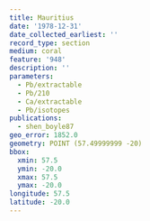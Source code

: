```yaml
---
title: Mauritius
date: '1978-12-31'
date_collected_earliest: ''
record_type: section
medium: coral
feature: '948'
description: ''
parameters:
  - Pb/extractable
  - Pb/210
  - Ca/extractable
  - Pb/isotopes
publications:
  - shen_boyle87
geo_error: 1852.0
geometry: POINT (57.49999999 -20)
bbox:
  xmin: 57.5
  ymin: -20.0
  xmax: 57.5
  ymax: -20.0
longitude: 57.5
latitude: -20.0
---
```

